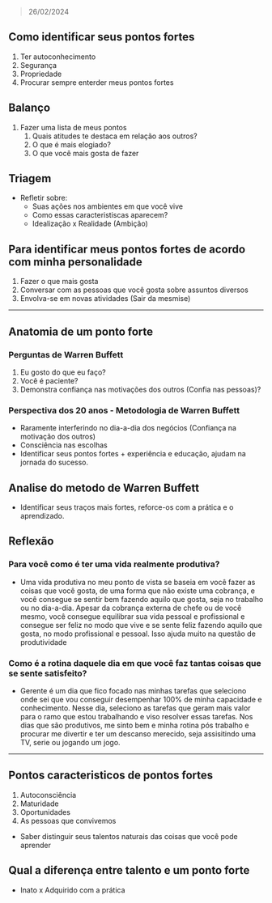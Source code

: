> 26/02/2024

## Como identificar seus pontos fortes
1. Ter autoconhecimento
2. Segurança
3. Propriedade
4. Procurar sempre enterder meus pontos fortes

## Balanço
1. Fazer uma lista de meus pontos
	1. Quais atitudes te destaca em relação aos outros?
	2. O que é mais elogiado?
	3. O que você mais gosta de fazer

## Triagem
- Refletir sobre:
	- Suas ações nos ambientes em que você vive
	- Como essas caracteristiscas aparecem?
	- Idealização x Realidade (Ambição)

## Para identificar meus pontos fortes de acordo com minha personalidade
1. Fazer o que mais gosta
2. Conversar com as pessoas que você gosta sobre assuntos diversos
3. Envolva-se em novas atividades (Sair da mesmise)

---
## Anatomia de um ponto forte

### Perguntas de Warren Buffett
1. Eu gosto do que eu faço?
2. Você é paciente?
3. Demonstra confiança nas motivações dos outros (Confia nas pessoas)?

### Perspectiva dos 20 anos - Metodologia de Warren Buffett
- Raramente interferindo no dia-a-dia dos negócios (Confiança na motivação dos outros)
- Consciência nas escolhas
- Identificar seus pontos fortes + experiência e educação, ajudam na jornada do sucesso.

## Analise do metodo de Warren Buffett
- Identificar seus traços mais fortes, reforce-os com a prática e o aprendizado.

## Reflexão

### Para você como é ter uma vida realmente produtiva? 
- Uma vida produtiva no meu ponto de vista se baseia em você fazer as coisas que você gosta, de uma forma que não existe uma cobrança, e você consegue se sentir bem fazendo aquilo que gosta, seja no trabalho ou no dia-a-dia. Apesar da cobrança externa de chefe ou de você mesmo, você consegue equilibrar sua vida pessoal e profissional e consegue ser feliz no modo que vive e se sente feliz fazendo aquilo que gosta, no modo profissional e pessoal. Isso ajuda muito na questão de produtividade

### Como é a rotina daquele dia em que você faz tantas coisas que se sente satisfeito?
- Gerente é um dia que fico focado nas minhas tarefas que seleciono onde sei que vou conseguir desempenhar 100% de minha capacidade e conhecimento. Nesse dia, seleciono as tarefas que geram mais valor para o ramo que estou trabalhando e viso resolver essas tarefas. Nos dias que são produtivos, me sinto bem e minha rotina pós trabalho e procurar me divertir e ter um descanso merecido, seja assisitindo uma TV, serie ou jogando um jogo.

---
## Pontos caracteristicos de pontos fortes
1. Autoconsciência
2. Maturidade
3. Oportunidades
4. As pessoas que convivemos

- Saber distinguir seus talentos naturais das coisas que você pode aprender

## Qual a diferença entre talento e um ponto forte
- Inato x Adquirido com a prática